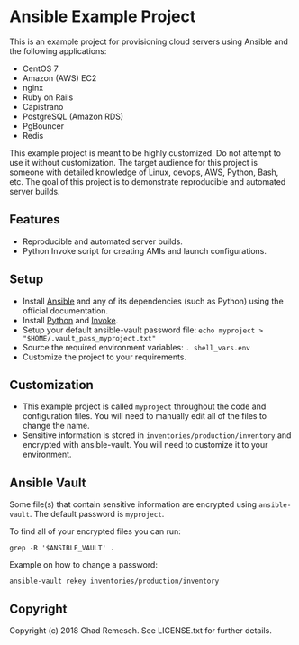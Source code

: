 # Ansible Example Project

This is an example project for provisioning cloud servers using Ansible and the following applications:

* CentOS 7
* Amazon (AWS) EC2
* nginx
* Ruby on Rails
* Capistrano
* PostgreSQL (Amazon RDS)
* PgBouncer
* Redis

This example project is meant to be highly customized.
Do not attempt to use it without customization.
The target audience for this project is someone with detailed knowledge of Linux, devops, AWS, Python, Bash, etc.
The goal of this project is to demonstrate reproducible and automated server builds.

## Features

* Reproducible and automated server builds.
* Python Invoke script for creating AMIs and launch configurations.

## Setup

* Install [Ansible](https://www.ansible.com) and any of its dependencies (such as Python) using the official documentation.
* Install [Python](https://www.python.org) and [Invoke](http://www.pyinvoke.org).
* Setup your default ansible-vault password file: ````echo myproject > "$HOME/.vault_pass_myproject.txt"````
* Source the required environment variables: ````. shell_vars.env````
* Customize the project to your requirements.

## Customization

* This example project is called ````myproject```` throughout the code and configuration files. You will need to manually edit all of the files to change the name.
* Sensitive information is stored in ````inventories/production/inventory```` and encrypted with ansible-vault. You will need to customize it to your environment.

## Ansible Vault

Some file(s) that contain sensitive information are encrypted using ````ansible-vault````.
The default password is ````myproject````.

To find all of your encrypted files you can run:

````grep -R '$ANSIBLE_VAULT' .````

Example on how to change a password:

````ansible-vault rekey inventories/production/inventory````

## Copyright

Copyright (c) 2018 Chad Remesch. See LICENSE.txt for
further details.
